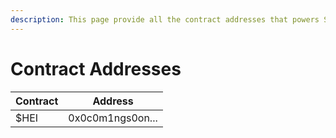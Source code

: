 ```yaml
---
description: This page provide all the contract addresses that powers Sohei.fi
---
```


# Contract Addresses

| Contract | Address          |
| -------- | ---------------- |
| $HEI     | 0x0c0m1ngs0on... |
